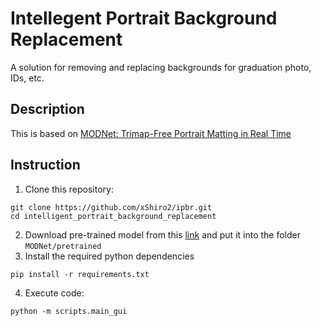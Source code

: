 # Intellegent Portrait Background Replacement

A solution for removing and replacing backgrounds for graduation photo, IDs, etc.

## Description

This is based on [MODNet: Trimap-Free Portrait Matting in Real Time](https://github.com/ZHKKKe/MODNet)

## Instruction
1. Clone this repository:
```
git clone https://github.com/xShiro2/ipbr.git
cd intelligent_portrait_background_replacement
```
2. Download pre-trained model from this [link](https://drive.google.com/drive/folders/1umYmlCulvIFNaqPjwod1SayFmSRHziyR) and put it into the folder `MODNet/pretrained`
3. Install the required python dependencies
```
pip install -r requirements.txt
```
4. Execute code:
```
python -m scripts.main_gui
```

